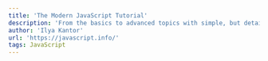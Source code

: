 ```yaml
---
title: 'The Modern JavaScript Tutorial'
description: 'From the basics to advanced topics with simple, but detailed explanations.'
author: 'Ilya Kantor'
url: 'https://javascript.info/'
tags: JavaScript
---
```

